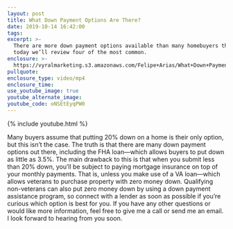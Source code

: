 ```yaml
---
layout: post
title: What Down Payment Options Are There?
date: 2019-10-14 16:42:00
tags:
excerpt: >-
  There are more down payment options available than many homebuyers think, and
  today we’ll review four of the most common.
enclosure: >-
  https://vyralmarketing.s3.amazonaws.com/Felipe+Arias/What+Down+Payment+Options+Are+There_.mp4
pullquote:
enclosure_type: video/mp4
enclosure_time:
use_youtube_image: true
youtube_alternate_image:
youtube_code: oNSEtEyqPW0
---
```


{% include youtube.html %}

Many buyers assume that putting 20% down on a home is their only option, but this isn’t the case. The truth is that there are many down payment options out there, including the FHA loan—which allows buyers to put down as little as 3.5%. The main drawback to this is that when you submit less than 20% down, you’ll be subject to paying mortgage insurance on top of your monthly payments. That is, unless you make use of a VA loan—which allows veterans to purchase property with zero money down. Qualifying non-veterans can also put zero money down by using a down payment assistance program, so connect with a lender as soon as possible if you’re curious which option is best for you. If you have any other questions or would like more information, feel free to give me a call or send me an email. I look forward to hearing from you soon.